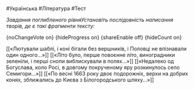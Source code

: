 #Українська #Література #Тест

*Завдання поглибленого рівняУстановіть послідовність написання творів, де є такі фрагменти тексту:*

{noChangeVote on}
{hideProgress on}
{shareEnable off}
{hideCount on}

[[«Лютували шаблі, і коні бігали без вершників, і Половці не впізнавали один одного...»]]
[[«Літо було, перше повоєнне літо, виноградники зеленіли, і перші снопи виблискували в полях...»]]
[[«Недалеко од Богуслава, коло Росі, в довгому покрученому яру розкинулось село Семигори...»]]
[[«По весні 1663 року двоє подорожніх, верхи на добрих конях, зближались до Києва з Білогородського шляху...»]]
